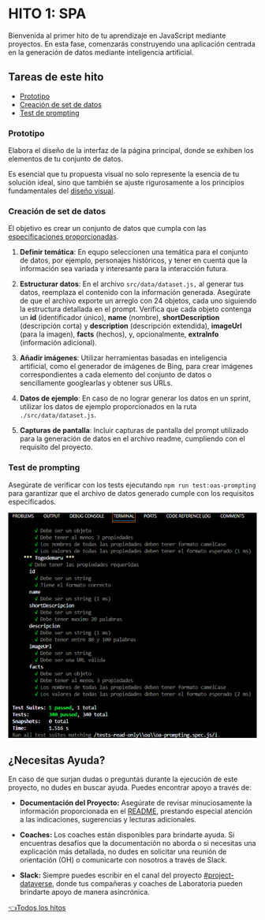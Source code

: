 # **HITO 1:** SPA

Bienvenida al primer hito de tu aprendizaje en JavaScript mediante proyectos.
En esta fase, comenzarás construyendo una aplicación centrada en la
generación de datos mediante inteligencia artificial.

## Tareas de este hito

- [Prototipo](#prototipo)
- [Creación de set de datos](#creación-de-set-de-datos)
- [Test de prompting](#test-de-prompting)

### Prototipo

Elabora el diseño de la interfaz de la página principal,
donde se exhiben los elementos de tu conjunto de datos.

Es esencial que tu propuesta visual no solo represente la esencia
de tu solución ideal, sino que también se ajuste rigurosamente a
los principios fundamentales del
[diseño visual](https://coda.io/d/Bootcamp-UX-Contenido_dqkqk2rV9Z2/Diseno-de-interfaces_suOT7#_luWsQ).

### Creación de set de datos

El objetivo es crear un conjunto de datos que cumpla con las
[especificaciones proporcionadas](../README.md/#generar-los-datos).

1. **Definir temática**: En equpo seleccionen una temática para el conjunto de datos,
por ejemplo, personajes históricos, y tener en cuenta que la información sea variada
y interesante para la interacción futura.

2. **Estructurar datos**: En el archivo `src/data/dataset.js,` al generar tus datos,
reemplaza el contenido con la información generada. Asegúrate de que el archivo
exporte un arreglo con 24 objetos, cada uno siguiendo la estructura detallada
en el prompt. Verifica que cada objeto contenga un **id** (identificador único),
**name** (nombre), **shortDescription** (descripción corta) y
**description** (descripción extendida), **imageUrl** (para la imagen),
**facts** (hechos), y,
opcionalmente, **extraInfo** (información adicional).

3. **Añadir imágenes**: Utilizar herramientas basadas en inteligencia artificial,
como el generador de imágenes de Bing, para crear imágenes correspondientes a cada
elemento del conjunto de datos o sencillamente googlearlas y obtener sus URLs.

4. **Datos de ejemplo**: En caso de no lograr generar los datos en un sprint,
utilizar los datos de ejemplo proporcionados en la ruta `./src/data/dataset.js`.

5. **Capturas de pantalla**: Incluir capturas de pantalla del prompt utilizado
para la generación de datos en el archivo readme, cumpliendo con el requisito del proyecto.

### Test de prompting

Asegúrate de verificar con los tests ejecutando `npm run test:oas-prompting` para
garantizar que el archivo de datos generado cumple con los requisitos especificados.

![Preview oas prompting](./assets/preview-oa-prompting.png)

## ¿Necesitas Ayuda?

En caso de que surjan dudas o preguntas durante la ejecución de este proyecto,
no dudes en buscar ayuda. Puedes encontrar apoyo a través de:

- **Documentación del Proyecto:** Asegúrate de revisar minuciosamente la
información proporcionada en el [README](../README.md), prestando especial
atención a las indicaciones, sugerencias y lecturas adicionales.

- **Coaches:** Los coaches están disponibles para brindarte ayuda.
Si encuentras desafíos que la documentación no aborda o si necesitas
una explicación más detallada, no dudes en solicitar una reunión de orientación
(OH) o comunicarte con nosotros a través de Slack.

- **Slack:** Siempre puedes escribir en el canal del proyecto
[#project-dataverse](https://claseslaboratoria.slack.com/archives/C05V648LL1G),
donde tus compañeras y coaches de Laboratoria pueden brindarte
apoyo de manera asincrónica.

[👈Todos los hitos](../README.md#6-hitos)
